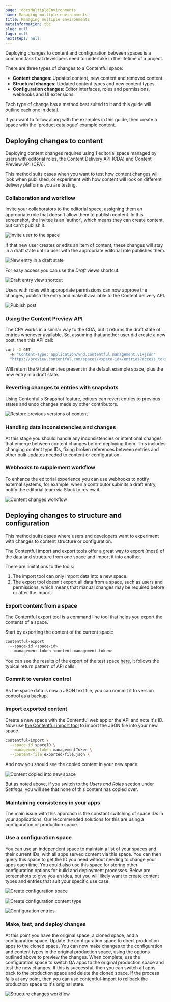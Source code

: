 ```yaml
---
page: :docsMultipleEnvironments
name: Managing multiple environments
title: Managing multiple environments
metainformation: tbc
slug: null
tags: null
nextsteps: null
---
```


Deploying changes to content and configuration between spaces is a common task that developers need to undertake in the lifetime of a project.

There are three types of changes to a Contentful space:

- **Content changes**: Updated content, new content and removed content.
- **Structural changes**: Updated content types and new content types.
- **Configuration changes**: Editor interfaces, roles and permissions, webhooks and UI extensions.

Each type of change has a method best suited to it and this guide will outline each one in detail.

If you want to follow along with the examples in this guide, then create a space with the 'product catalogue' example content.

## Deploying changes to content

Deploying content changes requires using 1 editorial space managed by users with editorial roles, the Content Delivery API (CDA) and Content Preview API (CPA).

This method suits cases when you want to test how content changes will look when published, or experiment with how content will look on different delivery platforms you are testing.

### Collaboration and workflow

Invite your collaborators to the editorial space, assigning them an appropriate role that doesn't allow them to publish content. In this screenshot, the invitee is an 'author', which means they can create content, but can't publish it.

![Invite user to the space](https://images.contentful.com/tz3n7fnw4ujc/1kP0hQCIsIA8s822Uks24s/0bbddb6188b25fce1c83e227ce0fd679/invite-user.png)

If that new user creates or edits an item of content, these changes will stay in a draft state until a user with the appropriate editorial role publishes them.

![New entry in a draft state](https://images.contentful.com/tz3n7fnw4ujc/p30nNB86D6AuQaaowO0S/d9ea86c4e5d1768ff31a4fec3a3334c6/entry-status.png)

For easy access you can use the _Draft_ views shortcut.

![Draft entry view shortcut](https://images.contentful.com/tz3n7fnw4ujc/2QeVlra1yEm6sq0wKA0W0o/270132e95e64245e0a8bd396090dff9a/draft-view.png?h=250&)

Users with roles with appropriate permissions can now approve the changes, publish the entry and make it available to the Content delivery API.

![Publish post](https://images.contentful.com/tz3n7fnw4ujc/4gCoyBkCHCEoKkAAQImG4k/b66fc5b398a69c7fe96ede6712645954/publish-post.png)

### Using the Content Preview API

The CPA works in a similar way to the CDA, but it returns the draft state of entries whenever available. So, assuming that another user did create a new post, then this API call:

~~~bash
curl -X GET
  -H "Content-Type: application/vnd.contentful.management.v1+json"
  "https://preview.contentful.com/spaces/<space-id>/entries?access_token=<content-delivery-api-key>"
~~~

Will return the 9 total entries present in the default example space, plus the new entry in a draft state.

### Reverting changes to entries with snapshots

Using Contenful's Snapshot feature, editors can revert entries to previous states and undo changes made by other contributors.

![Restore previous versions of content](https://images.contentful.com/tz3n7fnw4ujc/6bmP4wkKiWG20Csi6wSUI2/6072e5cae095cbd923b9e680315fca14/restore-version.png)

### Handling data inconsistencies and changes

At this stage you should handle any inconsistencies or intentional changes that emerge between content changes before deploying them. This includes changing content type IDs, fixing broken references between entries and other bulk updates needed to content or configuration.

### Webhooks to supplement workflow

To enhance the editorial experience you can use webhooks to notify external systems, for example, when a contributor submits a draft entry, notify the editorial team via Slack to review it.

![Content changes workflow](https://images.contentful.com/tz3n7fnw4ujc/72ZuDPOEY8K4M4o0esM6wS/932f834d6a63189e549979d40fcb4795/entry-gets-published.png)

## Deploying changes to structure and configuration

This method suits cases where users and developers want to experiment with changes to content structure or configuration.

The Contentful import and export tools offer a great way to export (most) of the data and structure from one space and import it into another.

There are limitations to the tools:

1. The import tool can only import data into a new space.
2. The export tool doesn't export all data from a space, such as users and permissions, which means that manual changes may be required before or after the import.

### Export content from a space

[The Contentful export tool](https://github.com/contentful/contentful-export) is a command line tool that helps you export the contents of a space.

Start by exporting the content of the current space:

~~~bash
contentful-export
  --space-id <space-id>
  --management-token <content-management-token>
~~~

You can see the results of the export of the test space [here](https://assets.contentful.com/tz3n7fnw4ujc/1a7CT8ita6GS88cMQW8YgY/5f4a8df5f7ed0f702b4f040a788e2d7e/contentful-export-hlvk7oi1onur-1479732074757.json), it follows the typical return pattern of API calls.

### Commit to version control

As the space data is now a JSON text file, you can commit it to version control as a backup.

### Import exported content

Create a new space with the Contentful web app or the API and note it's ID. Now use [the Contentful import tool](https://github.com/contentful/contentful-import) to import the JSON file into your new space.

~~~bash
contentful-import \
  --space-id spaceID \
  --management-token managementToken \
  --content-file exported-file.json \
~~~

And now you should see the copied content in your new space.

![Content copied into new space](https://images.contentful.com/tz3n7fnw4ujc/1HeBLVqmqEmiIOgKa288gy/38199abd3ca84d7d6d01d9dd87f2cc20/copied-content.png?h=250&)

But as noted above, if you switch to the _Users and Roles_ section under _Settings_, you will see that none of this content has copied over.

### Maintaining consistency in your apps

The main issue with this approach is the constant switching of space IDs in your applications. Our recommended solutions for this are using a configuration or production space.

### Use a configuration space

You can use an independent space to maintain a list of your spaces and their current IDs, with all apps served content via this space. You can then query this space to get the ID you need without needing to change your apps each time. You could also use this space for storing other configuration options for build and deployment processes. Below are screenshots to give you an idea, but you will likely want to create content types and entries that suit your specific use case.

![Create configuration space](https://images.contentful.com/tz3n7fnw4ujc/3Y0fsl5tmEQOqama8mKUia/a5510cbb549307dacb24ed4319996eb2/create-configuration-space.png)

![Create configuration content type](https://images.contentful.com/tz3n7fnw4ujc/1l5FhnyauMUy8AwoKKEwGc/eeded44ef5e134ba4cd22dbddc2a443e/create-config-content-type.png)

![Configuration entries](https://images.contentful.com/tz3n7fnw4ujc/1fa3cyBeVwYcgKQGK8KQYu/96b3ca52c55cd5d096749c523792e6ef/create-config-content-entry.png)

### Make, test, and deploy changes

At this point you have the original space, a cloned space, and a configuration space. Update the configuration space to direct production apps to the cloned space. You can now make changes to the configuration and content types in the original production space, using the options outlined above to preview the changes. When complete, use the configuration space to switch QA apps to the original production space and test the new changes. If this is successful, then you can switch all apps back to the production space and delete the cloned space. If the process fails at any point, then you can use contentful-import to rollback the production space to it's original state.

![Structure changes workflow](https://images.contentful.com/tz3n7fnw4ujc/7q1j2mVZoA84u206oyGeQI/7cf137484d527df7e8a094ad4af14daa/config-space.png)
